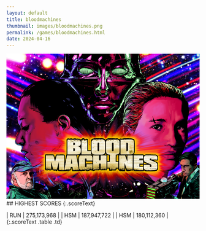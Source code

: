 ```yaml
---
layout: default
title: bloodmachines
thumbnail: images/bloodmachines.png
permalink: /games/bloodmachines.html
date: 2024-04-16
---
```


<img src="../images/bloodmachines.png" class="gameThumbnail img-fluid mx-auto align-middle">
## HIGHEST SCORES
{:.scoreText}

| RUN | 275,173,968 | 
| HSM | 187,947,722 | 
| HSM | 180,112,360 | 
{:.scoreText .table .td}
